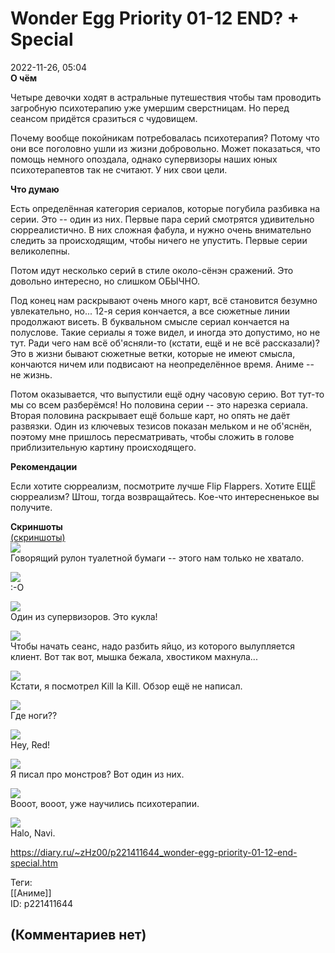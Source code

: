Wonder Egg Priority 01-12 END? + Special
========================================

  
2022-11-26, 05:04  
  **О чём**    
   
 Четыре девочки ходят в астральные путешествия чтобы там проводить загробную психотерапию уже умершим сверстницам. Но перед сеансом придётся сразиться с чудовищем.   
   
 Почему вообще покойникам потребовалась психотерапия? Потому что они все поголовно ушли из жизни добровольно. Может показаться, что помощь немного опоздала, однако супервизоры наших юных психотерапевтов так не считают. У них свои цели.   
   
  **Что думаю**    
   
 Есть определённая категория сериалов, которые погубила разбивка на серии. Это -- один из них. Первые пара серий смотрятся удивительно сюрреалистично. В них сложная фабула, и нужно очень внимательно следить за происходящим, чтобы ничего не упустить. Первые серии великолепны.   
   
 Потом идут несколько серий в стиле около-сёнэн сражений. Это довольно интересно, но слишком ОБЫЧНО.   
   
 Под конец нам раскрывают очень много карт, всё становится безумно увлекательно, но... 12-я серия кончается, а все сюжетные линии продолжают висеть. В буквальном смысле сериал кончается на полуслове. Такие сериалы я тоже видел, и иногда это допустимо, но не тут. Ради чего нам всё об'ясняли-то (кстати, ещё и не всё рассказали)? Это в жизни бывают сюжетные ветки, которые не имеют смысла, кончаются ничем или подвисают на неопределённое время. Аниме -- не жизнь.   
   
 Потом оказывается, что выпустили ещё одну часовую серию. Вот тут-то мы со всем разберёмся! Но половина серии -- это нарезка сериала. Вторая половина раскрывает ещё больше карт, но опять не даёт развязки. Один из ключевых тезисов показан мельком и не об'яснён, поэтому мне пришлось пересматривать, чтобы сложить в голове приблизительную картину происходящего.   
   
  **Рекомендации**    
   
 Если хотите сюрреализм, посмотрите лучше Flip Flappers. Хотите ЕЩЁ сюрреализм? Штош, тогда возвращайтесь. Кое-что интересненькое вы получите.   
   
  **Скриншоты**    
  [(скриншоты)](https://zHz00.diary.ru/p221411644.htm?index=1#linkmore221411644m1)       
  [![](pics/U7TnCl.jpg)](https://yapx.ru/v/U7TnC)    
 Говорящий рулон туалетной бумаги -- этого нам только не хватало.   
   
  [![](pics/U7TnDl.jpg)](https://yapx.ru/v/U7TnD)    
 :-О   
   
  [![](pics/U7TnEl.jpg)](https://yapx.ru/v/U7TnE)    
 Один из супервизоров. Это кукла!   
   
  [![](pics/U7TnFl.jpg)](https://yapx.ru/v/U7TnF)    
 Чтобы начать сеанс, надо разбить яйцо, из которого вылупляется клиент. Вот так вот, мышка бежала, хвостиком махнула...   
   
  [![](pics/U7TnGl.jpg)](https://yapx.ru/v/U7TnG)    
 Кстати, я посмотрел Kill la Kill. Обзор ещё не написал.   
   
  [![](pics/U7TnHl.jpg)](https://yapx.ru/v/U7TnH)    
 Где ноги??   
   
  [![](pics/U7TnIl.jpg)](https://yapx.ru/v/U7TnI)    
 Hey, Red!   
   
  [![](pics/U7TnJl.jpg)](https://yapx.ru/v/U7TnJ)    
 Я писал про монстров? Вот один из них.   
   
  [![](pics/U7TnKl.jpg)](https://yapx.ru/v/U7TnK)    
 Вооот, вооот, уже научились психотерапии.   
   
  [![](pics/U7TnLl.jpg)](https://yapx.ru/v/U7TnL)    
 Halo, Navi.   
      
  
<https://diary.ru/~zHz00/p221411644_wonder-egg-priority-01-12-end-special.htm>  
  
Теги:  
[[Аниме]]  
ID: p221411644  


(Комментариев нет)
------------------